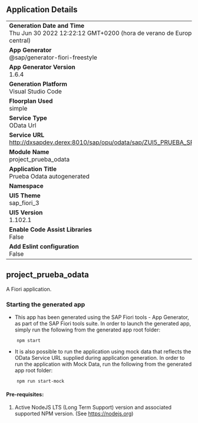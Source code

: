 ## Application Details
|               |
| ------------- |
|**Generation Date and Time**<br>Thu Jun 30 2022 12:22:12 GMT+0200 (hora de verano de Europa central)|
|**App Generator**<br>@sap/generator-fiori-freestyle|
|**App Generator Version**<br>1.6.4|
|**Generation Platform**<br>Visual Studio Code|
|**Floorplan Used**<br>simple|
|**Service Type**<br>OData Url|
|**Service URL**<br>http://dxsapdev.derex:8010/sap/opu/odata/sap/ZUI5_PRUEBA_SRV
|**Module Name**<br>project_prueba_odata|
|**Application Title**<br>Prueba Odata autogenerated|
|**Namespace**<br>|
|**UI5 Theme**<br>sap_fiori_3|
|**UI5 Version**<br>1.102.1|
|**Enable Code Assist Libraries**<br>False|
|**Add Eslint configuration**<br>False|

## project_prueba_odata

A Fiori application.

### Starting the generated app

-   This app has been generated using the SAP Fiori tools - App Generator, as part of the SAP Fiori tools suite.  In order to launch the generated app, simply run the following from the generated app root folder:

```
    npm start
```

- It is also possible to run the application using mock data that reflects the OData Service URL supplied during application generation.  In order to run the application with Mock Data, run the following from the generated app root folder:

```
    npm run start-mock
```

#### Pre-requisites:

1. Active NodeJS LTS (Long Term Support) version and associated supported NPM version.  (See https://nodejs.org)


